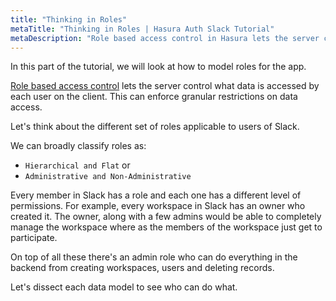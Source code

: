 ```yaml
---
title: "Thinking in Roles"
metaTitle: "Thinking in Roles | Hasura Auth Slack Tutorial"
metaDescription: "Role based access control in Hasura lets the server control what data is accessed by each user on the client. This can enforce granular restrictions on data access."
---
```


In this part of the tutorial, we will look at how to model roles for the app.

[Role based access control](https://hasura.io/docs/latest/auth/authorization/index/) lets the server control what data is accessed by each user on the client. This can enforce granular restrictions on data access.

Let's think about the different set of roles applicable to users of Slack.

We can broadly classify roles as:
- `Hierarchical and Flat` or 
- `Administrative and Non-Administrative`

Every member in Slack has a role and each one has a different level of permissions. For example, every workspace in Slack has an owner who created it. The owner, along with a few admins would be able to completely manage the workspace where as the members of the workspace just get to participate.

On top of all these there's an admin role who can do everything in the backend from creating workspaces, users and deleting records.

Let's dissect each data model to see who can do what.
